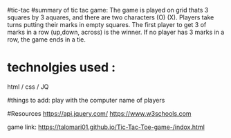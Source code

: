 #tic-tac
#summary of tic tac game:
The game is played on grid thats 3 squares by 3 aquares, and there are two characters (O) (X).
Players take turns putting their marks in empty squares.
The first player to get 3 of marks in a row (up,down, across) is the winner.
If no player has 3 marks in a row, the game ends in a tie.
# technolgies used :
html / css / JQ

#things to add:
play with the computer 
name of players

#Resources 
https://api.jquery.com/
https://www.w3schools.com


game link:
https://talomari01.github.io/Tic-Tac-Toe-game-/indox.html
